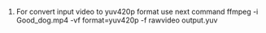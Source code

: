 1)	For convert input video to yuv420p format use next command  ffmpeg -i Good_dog.mp4 -vf format=yuv420p -f rawvideo output.yuv

